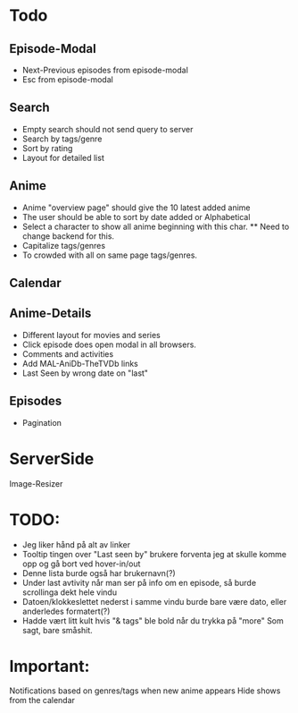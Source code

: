 Todo
==

Episode-Modal
--

* Next-Previous episodes from episode-modal
* Esc from episode-modal

Search
--

* Empty search should not send query to server
* Search by tags/genre
* Sort by rating
* Layout for detailed list

Anime
--

* Anime "overview page" should give the 10 latest added anime
* The user should be able to sort by date added or Alphabetical
* Select a character to show all anime beginning with this char.
** Need to change backend for this.
* Capitalize tags/genres
* To crowded with all on same page tags/genres.

Calendar
--

Anime-Details
--

* Different layout for movies and series 
* Click episode does open modal in all browsers.
* Comments and activities
* Add MAL-AniDb-TheTVDb links
* Last Seen by wrong date on "last"

Episodes
--
* Pagination


ServerSide
==

Image-Resizer




TODO:
===
* Jeg liker hånd på alt av linker 
* Tooltip tingen over "Last seen by" brukere forventa jeg at skulle komme opp og gå bort ved hover-in/out
* Denne lista burde også har brukernavn(?)
* Under last avtivity når man ser på info om en episode, så burde scrollinga dekt hele vindu
* Datoen/klokkeslettet nederst i samme vindu burde bare være dato, eller anderledes formatert(?)
* Hadde vært litt kult hvis "& tags" ble bold når du trykka på "more"
Som sagt, bare småshit. 




Important:
===
Notifications based on genres/tags when new anime appears
Hide shows from the calendar